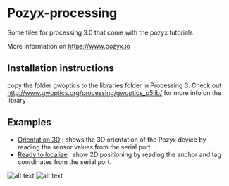 # Pozyx-processing
Some files for processing 3.0 that come with the pozyx tutorials

More information on https://www.pozyx.io

## Installation instructions
copy the folder gwoptics to the libraries folder in Processing 3. 
Check out http://www.gwoptics.org/processing/gwoptics_p5lib/ for more info on the library

## Examples
-  [Orientation 3D] : shows the 3D orientation of the Pozyx device by reading the sensor values from the serial port.
-  [Ready to localize] : show 2D positioning by reading the anchor and tag coordinates from the serial port.


![alt text](https://www.pozyx.io/assets/images/docs/tutorials/remote_imu_processing.png "Orientation 3D")
![alt text](https://www.pozyx.io/assets/images/docs/tutorials/ready_to_localize.png "Ready to localize")


[Orientation 3D]: https://www.pozyx.io/Documentation/Tutorials/orientation_3D
[Ready to localize]: https://www.pozyx.io/Documentation/Tutorials/ready_to_localize
